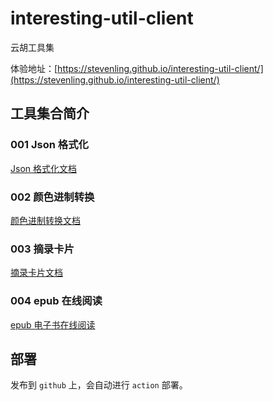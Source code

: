 # interesting-util-client

云胡工具集

体验地址：[https://stevenling.github.io/interesting-util-client/](https://stevenling.github.io/interesting-util-client/)

## 工具集合简介
### 001 Json 格式化

[Json 格式化文档](docs/JsonFormat.md)

### 002 颜色进制转换

[颜色进制转换文档](docs/ColorConvert.md)

### 003 摘录卡片

[摘录卡片文档](docs/fontToImage.md)

### 004 epub 在线阅读
[epub 电子书在线阅读](docs/EpubReader.md)

## 部署

发布到 `github` 上，会自动进行 `action` 部署。
